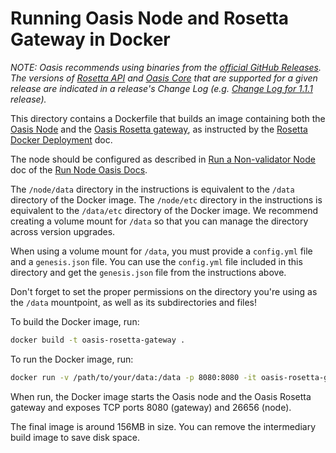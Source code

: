 # Running Oasis Node and Rosetta Gateway in Docker

_NOTE: Oasis recommends using binaries from the [official GitHub Releases].
The versions of [Rosetta API] and [Oasis Core] that are supported for a given
release are indicated in a release's Change Log (e.g. [Change Log for 1.1.1]
release)._

This directory contains a Dockerfile that builds an image containing both
the [Oasis Node] and the [Oasis Rosetta gateway], as instructed by the
[Rosetta Docker Deployment] doc.

The node should be configured as described in [Run a Non-validator Node] doc
of the [Run Node Oasis Docs].

The `/node/data` directory in the instructions is equivalent to the `/data`
directory of the Docker image.
The `/node/etc` directory in the instructions is equivalent to the `/data/etc`
directory of the Docker image.
We recommend creating a volume mount for `/data` so that you can manage the
directory across version upgrades.

When using a volume mount for `/data`, you must provide a `config.yml` file
and a `genesis.json` file.
You can use the `config.yml` file included in this directory and get the
`genesis.json` file from the instructions above.

Don't forget to set the proper permissions on the directory you're using as
the `/data` mountpoint, as well as its subdirectories and files!

To build the Docker image, run:

```bash
docker build -t oasis-rosetta-gateway .
```

To run the Docker image, run:

```bash
docker run -v /path/to/your/data:/data -p 8080:8080 -it oasis-rosetta-gateway
```

When run, the Docker image starts the Oasis node and the Oasis Rosetta gateway
and exposes TCP ports 8080 (gateway) and 26656 (node).

The final image is around 156MB in size.  You can remove the intermediary
build  image to save disk space.

<!-- markdownlint-disable line-length -->
[official GitHub Releases]:
  https://github.com/oasisprotocol/oasis-rosetta-gateway/releases/
[Change Log for 1.1.1]:
  https://github.com/oasisprotocol/oasis-rosetta-gateway/blob/v1.1.1/CHANGELOG.md
[Rosetta API]: https://www.rosetta-api.org/docs/welcome.html
[Oasis Core]: https://github.com/oasisprotocol/oasis-core
[Oasis Node]:
  https://docs.oasis.io/node/run-your-node/prerequisites/oasis-node/
[Oasis Rosetta Gateway]:
  https://github.com/oasisprotocol/oasis-rosetta-gateway
[Rosetta Docker Deployment]:
  https://www.rosetta-api.org/docs/node_deployment.html
[Run a Non-validator Node]:
  https://docs.oasis.io/node/run-your-node/non-validator-node/#configuration
[Run Node Oasis Docs]:
  https://docs.oasis.io/node/
<!-- markdownlint-enable line-length -->
